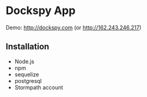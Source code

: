 # Dockspy App
Demo: http://dockspy.com (or http://162.243.246.217)  
  
## Installation
- Node.js
- npm
- sequelize
- postgresql
- Stormpath account